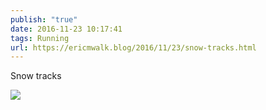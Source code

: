```yaml
---
publish: "true"
date: 2016-11-23 10:17:41
tags: Running
url: https://ericmwalk.blog/2016/11/23/snow-tracks.html
---
```


Snow tracks

![](https://ericmwalk.blog/uploads/2022/c89a8ea12e.jpg)